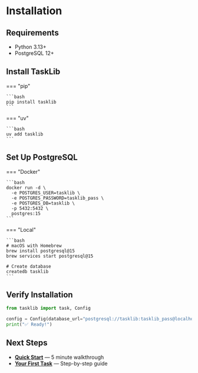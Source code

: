 # Installation

## Requirements

- Python 3.13+
- PostgreSQL 12+

## Install TaskLib

=== "pip"

    ```bash
    pip install tasklib
    ```

=== "uv"

    ```bash
    uv add tasklib
    ```

## Set Up PostgreSQL

=== "Docker"

    ```bash
    docker run -d \
      -e POSTGRES_USER=tasklib \
      -e POSTGRES_PASSWORD=tasklib_pass \
      -e POSTGRES_DB=tasklib \
      -p 5432:5432 \
      postgres:15
    ```

=== "Local"

    ```bash
    # macOS with Homebrew
    brew install postgresql@15
    brew services start postgresql@15

    # Create database
    createdb tasklib
    ```

## Verify Installation

```python
from tasklib import task, Config

config = Config(database_url="postgresql://tasklib:tasklib_pass@localhost/tasklib")
print("✅ Ready!")
```

## Next Steps

- [**Quick Start**](quick-start.md) — 5 minute walkthrough
- [**Your First Task**](first-task.md) — Step-by-step guide
